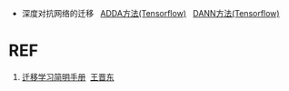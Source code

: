 



* 深度对抗网络的迁移   [ADDA方法(Tensorflow)](https://github.com/erictzeng/adda)   [DANN方法(Tensorflow)](https://github.com/jindongwang/tf-dann)









# REF

1. [迁移学习简明手册](https://github.com/jindongwang/transferlearning-tutorial)  [王晋东](https://zhuanlan.zhihu.com/p/35352154)
